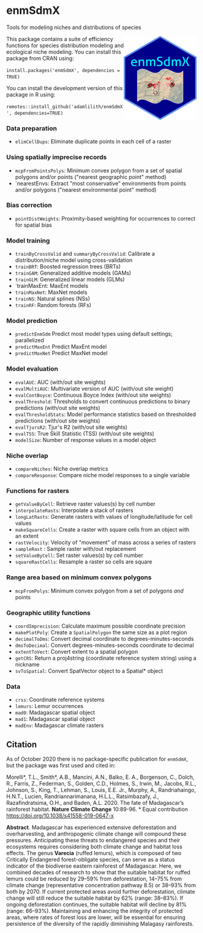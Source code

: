 # enmSdmX
Tools for modeling niches and distributions of species

<img align="right" src="enmSdmX.png" height="223"/>

This package contains a suite of efficiency functions for species distribution modeling and ecological niche modeling. You can install this package from CRAN using:

`install.packages('enmSdmX', dependencies = TRUE)`

You can install the development version of this package in R using:

`remotes::install_github('adamlilith/enmSdmX', dependencies=TRUE)`  

### Data preparation ###
* `elimCellDups`: Eliminate duplicate points in each cell of a raster

### Using spatially imprecise records
* `mcpFromPointsPolys`: Minimum convex polygon from a set of spatial polygons and/or points ("nearest geographic point" method)
* `nearestEnvs:  Extract "most conservative" environments from points and/or polygons ("nearest environmental point" method)

### Bias correction
* `pointDistWeights`: Proximity-based weighting for occurrences to correct for spatial bias

### Model training ###
* `trainByCrossValid` and `summaryByCrossValid`: Calibrate a distribution/niche model using cross-validation
* `trainBRT`: Boosted regression trees (BRTs)
* `trainGAM`: Generalized additive models (GAMs)
* `trainGLM`: Generalized linear models (GLMs)
* `trainMaxEnt: MaxEnt models
* `trainMaxNet`: MaxNet models
* `trainNS`: Natural splines (NSs)
* `trainRF`: Random forests (RFs)  

### Model prediction ###
* `predictEnmSdm` Predict most model types using default settings; parallelized
* `predictMaxEnt` Predict MaxEnt model
* `predictMaxNet` Predict MaxNet model

### Model evaluation ###
* `evalAUC`: AUC (with/out site weights)
* `evalMultiAUC`: Multivariate version of AUC (with/out site weight)
* `evalContBoyce`: Continuous Boyce Index (with/out site weights)
* `evalThreshold`: Thresholds to convert continuous predictions to binary predictions (with/out site weights)
* `evalThresholdStats`: Model performance statistics based on thresholded predictions (with/out site weights)
* `evalTjursR2`: Tjur's R2 (with/out site weights)
* `evalTSS`: True Skill Statistic (TSS) (with/out site weights)
* `modelSize`: Number of response values in a model object

### Niche overlap ###
* `compareNiches`: Niche overlap metrics
* `compareResponse`: Compare niche model responses to a single variable

### Functions for rasters ###
* `getValueByCell`: Retrieve raster values(s) by cell number
* `interpolateRasts`: Interpolate a stack of rasters
* `longLatRasts`: Generate rasters with values of longitude/latitude for cell values
* `makeSquareCells`: Create a raster with square cells from an object with an extent
* `rastVelocity`: Velocity of "movement" of mass across a series of rasters
* `sampleRast` : Sample raster with/out replacement
* `setValueByCell`: Set raster values(s) by cell number
* `squareRastCells`: Resample a raster so cells are square

### Range area based on minimum convex polygons ###
* `mcpFromPolys`: Minimum convex polygon from a set of polygons *and* points

### Geographic utility functions ###
* `coordImprecision`: Calculate maximum possible coordinate precision
* `makePlotPoly`: Create a `SpatialPolygon` the same size as a plot region
* `decimalToDms`: Convert decimal coordinate to degrees-minutes-seconds
* `dmsToDecimal`: Convert degrees-minutes-seconds coordinate to decimal
* `extentToVect`: Convert extent to a spatial polygon
* `getCRS`: Return a proj4string (coordinate reference system string) using a nickname
* `svToSpatial`: Convert SpatVector object to a Spatial* object

### Data
* `crss`: Coordinate reference systems
* `lemurs`: Lemur occurrences
* `mad0`: Madagascar spatial object
* `mad1`: Madagascar spatial object
* `madEnv`: Madagascar climate rasters

## Citation ##
As of October 2020 there is no package-specific publication for `enmSdmX`, but the package was first used and cited in:

Morelli*, T.L., Smith*, A.B., Mancini, A.N., Balko, E. A., Borgenson, C., Dolch, R., Farris, Z., Federman, S., Golden, C.D., Holmes, S., Irwin, M., Jacobs, R.L., Johnson, S., King, T., Lehman, S., Louis, E.E. Jr., Murphy, A., Randriahaingo, H.N.T., Lucien, Randriannarimanana, H.L.L., Ratsimbazafy, J., Razafindratsima, O.H., and Baden, A.L. 2020. The fate of Madagascar’s rainforest habitat.  **Nature Climate Change** 10:89-96. * Equal contribution https://doi.org/10.1038/s41558-019-0647-x

**Abstract**. Madagascar has experienced extensive deforestation and overharvesting, and anthropogenic climate change will compound these pressures. Anticipating these threats to endangered species and their ecosystems requires considering both climate change and habitat loss effects. The genus **Varecia** (ruffed lemurs), which is composed of two Critically Endangered forest-obligate species, can serve as a status indicator of the biodiverse eastern rainforest of Madagascar. Here, we combined decades of research to show that the suitable habitat for ruffed lemurs could be reduced by 29–59% from deforestation, 14–75% from climate change (representative concentration pathway 8.5) or 38–93% from both by 2070. If current protected areas avoid further deforestation, climate change will still reduce the suitable habitat by 62% (range: 38–83%). If ongoing deforestation continues, the suitable habitat will decline by 81% (range: 66–93%). Maintaining and enhancing the integrity of protected areas, where rates of forest loss are lower, will be essential for ensuring persistence of the diversity of the rapidly diminishing Malagasy rainforests.
